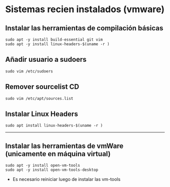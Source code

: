 # Sistemas recien instalados (vmware)

## Instalar las herramientas de compilación básicas
```
sudo apt -y install build-essential git vim
sudo apt -y install linux-headers-$(uname -r )
```

## Añadir usuario a sudoers
`sudo vim /etc/sudoers`

## Remover sourcelist CD
`sudo vim /etc/apt/sources.list`

## Instalar Linux Headers
```    
sudo apt install linux-headers-$(uname -r )
```

***

## Instalar las herramientas de vmWare (unicamente en máquina virtual)
```
sudo apt -y install open-vm-tools
sudo apt -y install open-vm-tools-desktop
```

* Es necesario reiniciar luego de instalar las vm-tools